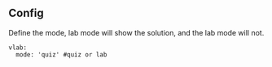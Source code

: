 ## Config

Define the mode, lab mode will show the solution, and the lab mode will not.

```
vlab:
  mode: 'quiz' #quiz or lab
```
